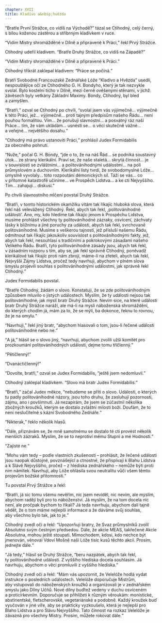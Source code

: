 ```yaml
---
chapter: XVII
title: Kladivo a&nbsp;hvězda
---
```


<q>Bratře První Strážce, co&nbsp;vidíš na&nbsp;Východě?</q>
tázal se
Ctihodný, celý černý, s&nbsp;bílou koženou zástěrou a&nbsp;stříbrným kladívkem v&nbsp;ruce.

<q>Vidím Mistry shromážděné v&nbsp;Dílně a&nbsp;připravené k&nbsp;Práci,</q> řekl
Prvý&nbsp;Strážce.

Ctihodný udeřil kladivem.
<q>Bratře Druhý Strážce, co&nbsp;vidíš na&nbsp;Západě?</q>

<q>Vidím Mistry shromážděné v&nbsp;Dílně a&nbsp;připravené k&nbsp;Práci.</q>

Ctihodný třikrát zaklepal kladivem:
<q>Práce se počíná.</q>

Bratři Svobodné Francouzské Zednářské Lóže
<q>Kladivo a&nbsp;Hvězda</q>
usedli, nespouštějíce očí ze&nbsp;Ctihodného G.&nbsp;H.&nbsp;Bondyho, který je tak nezvykle svolal.
Bylo kostelní ticho v&nbsp;Dílně, mezi černě ověšenými stěnami, v&nbsp;jichž závěsech byly vetkány Základní Maximy.
Bondy, Ctihodný, byl&nbsp;bled a&nbsp;zamyšlen.

<q>Bratři,</q> ozval se Ctihodný po&nbsp;chvíli, <q>svolal jsem vás výjimečně… výjimečně k&nbsp;této Práci, jež… výjimečně… proti tajným předpisům našeho
Řádu… není pouhou formalitou.
Vím… že&nbsp;porušuji slavnostní… a&nbsp;posvátný ráz naší
Práce… tím, že&nbsp;vám ukládám… usnésti se… o&nbsp;věci skutečně vážné… a&nbsp;veřejné…
největšího dosahu.</q>

<q>Ctihodný má právo ustanoviti Práci,</q> prohlásil Judex
Formidabilis za&nbsp;obecného&nbsp;pohnutí.

<q>Nuže,</q> počal G.&nbsp;H.&nbsp;Bondy, <q>jde o&nbsp;to, že&nbsp;na&nbsp;náš Řád… se podniká soustavný útok… ze&nbsp;strany klerikální.
Praví se, že&nbsp;naše staletá… skrytá činnost… je v&nbsp;souvislosti se zvláštními… a&nbsp;politováníhodnými událostmi… na&nbsp;poli průmyslovém a&nbsp;duchovním.
Klerikální listy tvrdí, že&nbsp;svobodomyslné Lóže… úmyslně vyvolaly… toto rozpoutání démonických sil.
Táži se vás… co v&nbsp;přítomné katastrofě učiníme… ve&nbsp;Prospěch Lidstva… a&nbsp;ke&nbsp;cti Nejvyššího.
Tím… zahajuji… diskusi.</q>

Po&nbsp;chvíli slavnostního mlčení povstal Druhý&nbsp;Strážce.

<q>Bratři, v&nbsp;tomto historickém okamžiku vítám tak říkajíc hluboká slova, která řekl náš velevážený Ctihodný.
Řekl, abych tak řekl,
,politováníhodné události‘. Ano, my, kdo&nbsp;hledíme tak říkajíc jenom k&nbsp;Prospěchu
Lidstva, musíme prohlásit všechny ty politováníhodné zázraky, osvícení, záchvaty lásky k&nbsp;bližnímu a&nbsp;jiné poruchy za&nbsp;události, abych tak řekl, svrchovaně politováníhodné.
Musíme s&nbsp;veškerou tajností, jež&nbsp;přísluší našemu Řádu, odmítnout tak říkajíc jakoukoliv souvislost s&nbsp;politováníhodnými fakty, jež, abych tak řekl, nesouhlasí s&nbsp;tradičními a&nbsp;pokrokovými zásadami našeho Velikého Řádu.
Bratři, tyto politováníhodné zásady jsou, abych tak řekl, v&nbsp;zásadním rozporu s&nbsp;tím, aby&nbsp;se, jak&nbsp;řekl správně Ctihodný, poněvadž klerikálové tak říkajíc proti nám zbrojí, máme-li na&nbsp;zřeteli, abych tak řekl, Nejvyšší Zájmy Lidstva, pročež tedy navrhuji, abychom v&nbsp;plném slova smyslu projevili souhlas s&nbsp;politováníhodnými událostmi, jak&nbsp;správně řekl Ctihodný.</q>

Judex Formidabilis&nbsp;povstal.

<q>Bratře Ctihodný, žádám o&nbsp;slovo.
Konstatuji, že&nbsp;se zde politováníhodným způsobem mluvilo o&nbsp;jistých událostech.
Myslím, že&nbsp;ty události nejsou tak politováníhodné, jak&nbsp;myslí bratr Druhý Strážce.
Nevím sice, na&nbsp;které události bratr Druhý Strážce naráží, ale&nbsp;má-li na&nbsp;mysli náboženská shromáždění, do&nbsp;kterých chodím já, mám&nbsp;za&nbsp;to, že&nbsp;se mýlí, ba&nbsp;dokonce, řeknu to rovnou, že&nbsp;je na&nbsp;omylu.</q>

<q>Navrhuji,</q> řekl jiný bratr, <q>abychom hlasovali o&nbsp;tom, jsou-li řečené události politováníhodné nebo ne.</q>

<q>A&nbsp;já,</q> hlásil se o&nbsp;slovo jiný, <q>navrhuji, abychom zvolili užší komitét pro prozkoumání politováníhodných událostí, dejme tomu tříčlenný.</q>

<q>Pětičlenný!</q>

<q>Dvanáctičlenný!</q>

<q>Dovolte, bratři,</q> ozval se Judex Formidabilis, <q>ještě jsem nedomluvil.</q>

Ctihodný zaklepal kladívkem.
<q>Slovo má bratr Judex
Formidabilis.</q>

<q>Bratři,</q> začal Judex měkce, <q>nebudeme se příti o&nbsp;slovo.
Události, o&nbsp;kterých tu padly politováníhodné názory, jsou toho druhu, že&nbsp;zasluhují pozornosti, zájmu, ano&nbsp;i&nbsp;povšimnutí.
Já nezapírám, že&nbsp;jsem se zúčastnil několika zbožných kroužků, kterým se dostalo zvláštní milosti boží.
Doufám, že&nbsp;to není neslučitelné s&nbsp;kázní Svobodného Zednáře.</q>

<q>Nikterak,</q> řeklo několik&nbsp;hlasů.

<q>Dále, přiznávám se, že&nbsp;mně samotnému se dostalo té cti provést několik menších zázraků.
Myslím, že&nbsp;se to neprotiví mému Stupni a&nbsp;mé
Hodnosti.</q>

<q>Zajisté ne.</q>

<q>Mohu vám tedy – podle vlastních zkušeností – prohlásit, že&nbsp;řečené události jsou naopak důstojné, povznášející a&nbsp;ctnostné, že&nbsp;přispívají k
Blahu Lidstva a&nbsp;k&nbsp;Slávě Nejvyššího, pročež – z&nbsp;hlediska zednářského – nemůže býti proti nim námitek.
Navrhuji, aby&nbsp;Lóže ohlásila svou neutralitu vůči všem těmto projevům božské přítomnosti.</q>

Tu povstal Prvý Strážce a&nbsp;řekl:

<q>Bratři, já&nbsp;sic tomu všemu nevěřím, nic&nbsp;jsem neviděl, nic&nbsp;nevím, ale&nbsp;myslím, abychom raději byli pro to náboženství.
Já myslím, že&nbsp;na&nbsp;tom docela nic není, ale&nbsp;pročpak bychom to říkali?
Já teda navrhuju, abychom dali tajně vědět, že&nbsp;o&nbsp;tom máme nejlepší informace a&nbsp;že&nbsp;dáváme svůj souhlas, aby&nbsp;všechno bylo tak, jak&nbsp;to je.</q>

Ctihodný zvedl oči a&nbsp;řekl:
<q>Upozorňuji bratry, že&nbsp;Svaz průmyslníků zvolil Absolutno svým čestným předsedou.
Dále, že&nbsp;akcie MEAS, takřečené Akcie Absolutna, mohou ještě stoupati.
Mimochodem, kdosi, kdo&nbsp;nechce být jmenován, věnoval Vdoví Mošně naší Lóže tisíc kusů těchto akcií.
Prosím, jednejte dále.</q>

<q>Já tedy,</q> hlásil se Druhý Strážce, <q>beru nazpátek, abych tak řekl, ty&nbsp;politováníhodné události.
Z&nbsp;vyššího hlediska docela souhlasím.
Já navrhuju, abychom o&nbsp;věci promluvili z&nbsp;vyššího hlediska.</q>

Ctihodný zvedl oči a&nbsp;řekl:
<q>Mám vás upozornit, že&nbsp;Velelóže hodlá vydat instrukce o&nbsp;posledních událostech.
Velelóže doporučuje Mistrům, aby&nbsp;vstupovali do&nbsp;náboženských kroužků a&nbsp;organizovali je v&nbsp;zednářském smyslu jako Dílny Učňů.
Nové dílny buďtež vedeny v&nbsp;duchu osvíceném a&nbsp;proticírkevním.
Doporučuje se přihlížeti k&nbsp;různým věroukám: monistické, abstinentské, fletscherovské, vegetariánské a&nbsp;podobně.
Každý kroužek buď vyučován v&nbsp;jiné víře, aby&nbsp;se prakticky vyzkoušelo, která je nejlepší pro Blaho Lidstva a&nbsp;pro Slávu Nejvyššího.
Tato činnost na&nbsp;rozkaz Velelóže je závazná pro všechny Mistry.
Prosím, můžete rokovat dále.</q>
